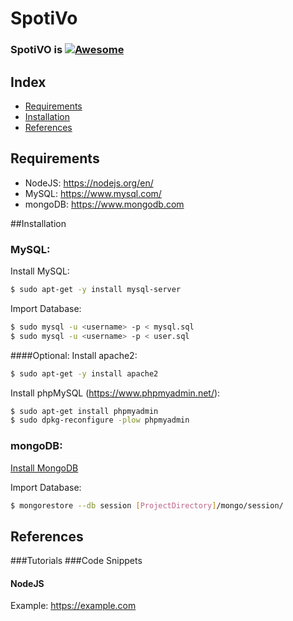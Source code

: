 # SpotiVo

### SpotiVO is [![Awesome](https://cdn.rawgit.com/sindresorhus/awesome/d7305f38d29fed78fa85652e3a63e154dd8e8829/media/badge.svg)](https://github.com/sindresorhus/awesome)

## Index
- [Requirements](#requirements)
- [Installation](#installation)
- [References](#references)

## Requirements
- NodeJS: https://nodejs.org/en/
- MySQL: https://www.mysql.com/
- mongoDB: https://www.mongodb.com

##Installation

### MySQL:
Install MySQL:
```bash
$ sudo apt-get -y install mysql-server
```
Import Database:
```bash
$ sudo mysql -u <username> -p < mysql.sql
$ sudo mysql -u <username> -p < user.sql
```

####Optional:
Install apache2:
```bash
$ sudo apt-get -y install apache2
```
Install phpMySQL (https://www.phpmyadmin.net/):
```bash
$ sudo apt-get install phpmyadmin
$ sudo dpkg-reconfigure -plow phpmyadmin
```

### mongoDB:
[Install MongoDB](https://docs.mongodb.com/manual/installation/)

Import Database:
```bash
$ mongorestore --db session [ProjectDirectory]/mongo/session/
```



## References
###Tutorials
###Code Snippets
#### NodeJS
Example: https://example.com
